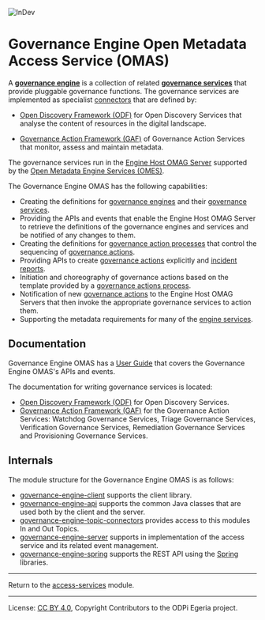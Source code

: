 <!-- SPDX-License-Identifier: CC-BY-4.0 -->
<!-- Copyright Contributors to the ODPi Egeria project. -->

![InDev](../../../open-metadata-publication/website/images/egeria-content-status-in-development.png#pagewidth)

# Governance Engine Open Metadata Access Service (OMAS)


A **[governance engine](docs/concepts/governance-engine.md)** is a collection of related 
**[governance services](docs/concepts/governance-service.md)** that provide pluggable
governance functions.  The governance services are implemented as 
specialist [connectors](../../frameworks/open-connector-framework) that are defined by:

 * [Open Discovery Framework (ODF)](../../frameworks/open-discovery-framework) for Open Discovery Services
   that analyse the content of resources in the digital landscape.
   
 * [Governance Action Framework (GAF)](../../frameworks/governance-action-framework) of Governance Action Services
   that monitor, assess and maintain metadata.

The governance services run in the [Engine Host OMAG Server](../../admin-services/docs/concepts/engine-host.md)
supported by the [Open Metadata Engine Services (OMES)](../../engine-services).
   
The Governance Engine OMAS has the following capabilities:

* Creating the definitions for [governance engines](docs/concepts/governance-engine.md) and
  their [governance services](docs/concepts/governance-service.md).
* Providing the APIs and events that enable the Engine Host OMAG Server to retrieve the definitions
  of the governance engines and services and be notified of any changes to them.
* Creating the definitions for [governance action processes](docs/concepts/governance-action-process.md)
  that control the sequencing of [governance actions](docs/concepts/governance-action.md).
* Providing APIs to create [governance actions](docs/concepts/governance-action.md) explicitly and
  [incident reports](docs/concepts/incident-report.md).
* Initiation and choreography of governance actions based on the template provided by 
  a [governance actions process](docs/concepts/governance-action-process.md).
* Notification of new [governance actions](docs/concepts/governance-action.md) to the 
  Engine Host OMAG Servers that then invoke the appropriate governance services to action them.
* Supporting the metadata requirements for many of the [engine services](../../engine-services).



## Documentation

Governance Engine OMAS has a [User Guide](docs/user) that covers the Governance Engine OMAS's APIs and
events.  

The documentation for writing governance services is located:

* [Open Discovery Framework (ODF)](../../frameworks/open-discovery-framework) for Open Discovery Services.
* [Governance Action Framework (GAF)](../../frameworks/governance-action-framework) for the
Governance Action Services: Watchdog Governance Services, Triage Governance Services, Verification Governance Services,
Remediation Governance Services
and Provisioning Governance Services. 


## Internals

The module structure for the Governance Engine OMAS is as follows:

* [governance-engine-client](governance-engine-client) supports the client library.
* [governance-engine-api](governance-engine-api) supports the common Java classes that are used both by the client and the server.
* [governance-engine-topic-connectors](governance-engine-topic-connectors) provides access to this modules In and Out Topics.
* [governance-engine-server](governance-engine-server) supports in implementation of the access service and its related event management.
* [governance-engine-spring](governance-engine-spring) supports the REST API using the [Spring](../../../developer-resources/Spring.md) libraries.


----
Return to the [access-services](..) module.

----
License: [CC BY 4.0](https://creativecommons.org/licenses/by/4.0/),
Copyright Contributors to the ODPi Egeria project.

